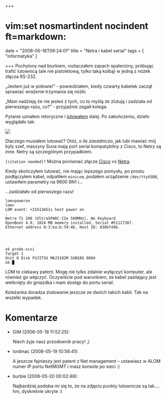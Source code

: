 +++
# vim:set nosmartindent nocindent ft=markdown:
date = "2008-05-16T09:24:01"
title = "Netra i kabel serial"
tags = [ "informatyka" ]

+++
Pochylony nad biurkiem, roztaczałem zapach spalenizny, próbując trafić
lutownicą (ale nie pistoletową, tylko taką kolbą) w jedną z nóżek złącza
RS-232.

„Jestem już w połowie!” - powiedziałem, kiedy czwarty kabelek zaczął sprawiać
wrażenie trzymania się nóżki.

„Mam nadzieję że nie jesteś z tych, co to myślą że zlutują i zadziała od
pierwszego razu, co?” - przyjaźnie zagaił kolega.

Pytanie uznałem retoryczne i
[lutowałem](/2006/09/12/lutowanie/) dalej. Po
zakończeniu, dzieło wyglądało tak:

![](http://media.blizinski.pl/images/blog/netra-serial-cable.jpg)

Dlaczego musiałem lutować? Otóż, o ile _zasadniczo_, jak lubi mawiać mój były
szef, maszyny Suna mają port serial kompatybilny z Cisco, to Netry są inne.
Netry są szczególnym przypadkiem.

`[citation needed]?` Można porównać złącze
[Cisco](http://pinouts.ws/cisco-console-rj45-db9-cable-pinout.html) vs
[Netra](http://devin.com/debian/debian-on-netra.html).

Kiedy skończyłem lutować, nie mając lepszego pomysłu, po prostu podłączyłem
kabel, odpaliłem `minicom`, podałem urządzenie `/dev/ttyUSB0`, ustawiłem
parametry na 9600 8N1 i...

...zadziałało od pierwszego razu!

    lom>poweron  
    lom>  
    LOM event: +21h13m51s host power on  
    .  
    Netra T1 200 (UltraSPARC-IIe 500MHz), No Keyboard  
    OpenBoot 4.0, 1024 MB memory installed, Serial #51117387.  
    Ethernet address 0:3:ba:b:fd:4b, Host ID: 830bfd4b.  
  
  
  
  
    ok probe-scsi  
    Target 1  
    Unit 0 Disk FUJITSU MAJ3182M SUN18G 0804  
    ok █

LOM to ciekawy patent. Mogę nie tylko zdalnie wyłączyć komputer, ale również
go _włączyć_. Oczywiście pod warunkiem, że kabel zasilający jest wetknięty do
gniazdka i mam dostęp do portu serial.

Koleżanka doradza zlutowanie jeszcze ze dwóch takich kabli. Tak na wszelki
wypadek.

# Komentarze

* GiM (2008-05-18 11:52:25): <p>Niech żyje nasz przodownik pracy! ;)</p>
* lordmac (2008-05-19 10:56:41): <p>A jeszcze fajnieszy jest patent z Net
  management &#8211; ustawiasz w <span class="caps">ALOM</span> numer IP portu
  NetMGMT i masz konsole po sieci :)</p>
* burbie (2008-05-20 00:02:46): <p>Najbardziej podoba mi się to, że na zdjęciu
  punkty lutownicze są tak&#8230;. hm, dyskretnie ukryte :)</p>
